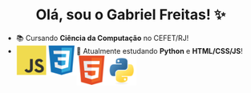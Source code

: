 <h1 align="center">Olá, sou o Gabriel Freitas! ✨</h1>

- 📚 Cursando **Ciência da Computação** no CEFET/RJ!
- 📝 Atualmente estudando **Python** e **HTML/CSS/JS**!
 <sup><img  align="left" height="60" width="60" src="https://raw.githubusercontent.com/devicons/devicon/master/icons/javascript/javascript-original.svg"><img  align="left" height="60" width="60" src="https://raw.githubusercontent.com/devicons/devicon/master/icons/css3/css3-original.svg"><img  align="left" height="60" width="60" src="https://raw.githubusercontent.com/devicons/devicon/master/icons/html5/html5-original.svg"><img  align="left" height="60" width="60" src="https://raw.githubusercontent.com/devicons/devicon/master/icons/python/python-original.svg"></sup>
